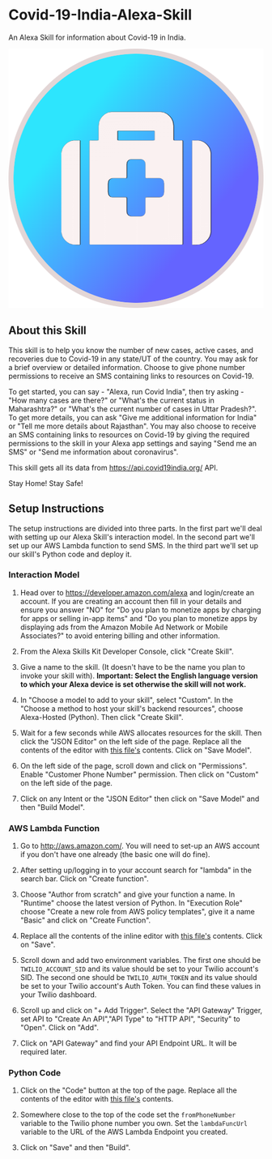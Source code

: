# Covid-19-India-Alexa-Skill
An Alexa Skill for information about Covid-19 in India.

<p align="center">
  <img width="512" height="512" src="https://raw.githubusercontent.com/InfernoCoder11/Covid-19-India-Alexa-Skill/master/Alexa%20Skill/images/en-IN_largeIconUri.png">
</p>

## About this Skill
This skill is to help you know the number of new cases, active cases, 
and recoveries due to Covid-19 in any state/UT of the country. You may 
ask for a brief overview or detailed information. Choose to give phone 
number permissions to receive an SMS containing links to resources on 
Covid-19.

To get started, you can say - "Alexa, run Covid India",
 then try asking - "How many cases are there?" or "What's the current 
status in Maharashtra?" or "What's the current number of cases in Uttar 
Pradesh?". To get more details, you can ask "Give me additional 
information for India" or "Tell me more details about Rajasthan". You 
may also choose to receive an SMS containing links to resources on 
Covid-19 by giving the required permissions to the skill in your Alexa 
app settings and saying "Send me an SMS" or "Send me information about 
coronavirus".

This skill gets all its data from https://api.covid19india.org/ API.

Stay Home! Stay Safe!

## Setup Instructions
The setup instructions are divided into three parts. In the first part we'll deal with setting up our Alexa Skill's interaction model. In the second part we'll set up our AWS Lambda function to send SMS. In the third part we'll set up our skill's Python code and deploy it.
### Interaction Model
1. Head over to https://developer.amazon.com/alexa and login/create an account. If you are creating an account then fill in your details and ensure you answer "NO" for "Do you plan to monetize apps by charging for apps or selling in-app items" and "Do you plan to monetize apps by displaying ads from the Amazon Mobile Ad Network or Mobile Associates?" to avoid entering billing and other information.

2. From the Alexa Skills Kit Developer Console, click "Create Skill".

3. Give a name to the skill. (It doesn't have to be the name you plan to invoke your skill with). **Important: Select the English language version to which your Alexa device is set otherwise the skill will not work.**

4. In "Choose a model to add to your skill", select "Custom". In the "Choose a method to host your skill's backend resources", choose Alexa-Hosted (Python). Then click "Create Skill".

5. Wait for a few seconds while AWS allocates resources for the skill. Then click the "JSON Editor" on the left side of the page. Replace all the contents of the editor with [this file's](https://github.com/InfernoCoder11/Covid-19-India-Alexa-Skill/blob/master/Alexa%20Skill/interactionModel.json) contents. Click on "Save Model".

6. On the left side of the page, scroll down and click on "Permissions". Enable "Customer Phone Number" permission. Then click on "Custom" on the left side of the page.

7. Click on any Intent or the "JSON Editor" then click on "Save Model" and then "Build Model".

### AWS Lambda Function
1. Go to http://aws.amazon.com/. You will need to set-up an AWS account if you don't have one already (the basic one will do fine). 

2. After setting up/logging in to your account search for "lambda" in the search bar. Click on "Create function".

3. Choose "Author from scratch" and give your function a name. In "Runtime" choose the latest version of Python. In "Execution Role" choose "Create a new role from AWS policy templates", give it a name "Basic" and click on "Create Function".

4. Replace all the contents of the inline editor with [this file's](https://github.com/InfernoCoder11/Covid-19-India-Alexa-Skill/blob/master/AWS%20Lambda%20Function/lambda_function.py) contents. Click on "Save".

5. Scroll down and add two environment variables. The first one should be `TWILIO_ACCOUNT_SID` and its value should be set to your Twilio account's SID. The second one should be `TWILIO_AUTH_TOKEN` and its value should be set to your Twilio account's Auth Token. You can find these values in your Twilio dashboard.

6. Scroll up and click on "+ Add Trigger". Select the "API Gateway" Trigger, set API to "Create An API","API Type" to "HTTP API", "Security" to "Open". Click on "Add".

7. Click on "API Gateway" and find your API Endpoint URL. It will be required later.

### Python Code
1. Click on the "Code" button at the top of the page. Replace all the contents of the editor with [this file's](https://github.com/InfernoCoder11/Covid-19-India-Alexa-Skill/blob/master/Alexa%20Skill/lambda_function.py) contents.

2. Somewhere close to the top of the code set the `fromPhoneNumber` variable to the Twilio phone number you own. Set the `lambdaFuncUrl` variable to the URL of the AWS Lambda Endpoint you created.

3. Click on "Save" and then "Build".
